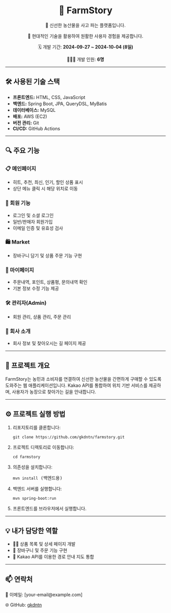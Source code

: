 <h1 align="center">🌾 FarmStory</h1>

<p align="center">🌱 신선한 농산물을 사고 파는 플랫폼입니다.</p>
<p align="center">🚀 현대적인 기술을 활용하여 원활한 사용자 경험을 제공합니다.</p>
<p align="center">🗓️ 개발 기간: <strong>2024-09-27 ~ 2024-10-04 (8일)</strong></p>
<p align="center">👨‍👧‍👧 개발 인원: <strong>6명</strong></p>

<hr/>

<h2>🛠 사용된 기술 스택</h2>
<ul>
    <li><strong>프론트엔드:</strong> HTML, CSS, JavaScript</li>
    <li><strong>백엔드:</strong> Spring Boot, JPA, QueryDSL, MyBatis</li>
    <li><strong>데이터베이스:</strong> MySQL</li>
    <li><strong>배포:</strong> AWS (EC2)</li>
    <li><strong>버전 관리:</strong> Git</li>
    <li><strong>CI/CD:</strong> GitHub Actions</li>
</ul>

<hr/>

<h2>🔍 주요 기능</h2>

<h3>📋 메인페이지</h3>
<ul>
    <li>히트, 추천, 최신, 인기, 할인 상품 표시</li>
    <li>상단 메뉴 클릭 시 해당 위치로 이동</li>
</ul>

<h3>🔑 회원 기능</h3>
<ul>
    <li>로그인 및 소셜 로그인</li>
    <li>일반/판매자 회원가입</li>
    <li>이메일 인증 및 유효성 검사</li>
</ul>

<h3>🛍️ Market</h3>
<ul>
    <li>장바구니 담기 및 상품 주문 기능 구현</li>
</ul>

<h3>👤 마이페이지</h3>
<ul>
    <li>주문내역, 포인트, 상품평, 문의내역 확인</li>
    <li>기본 정보 수정 기능 제공</li>
</ul>

<h3>🛠️ 관리자(Admin)</h3>
<ul>
    <li>회원 관리, 상품 관리, 주문 관리</li>
</ul>

<h3>🏢 회사 소개</h3>
<ul>
    <li>회사 정보 및 찾아오시는 길 페이지 제공</li>
</ul>

<hr/>

<h2>📖 프로젝트 개요</h2>
<p>
    FarmStory는 농민과 소비자를 연결하여 신선한 농산물을 간편하게 구매할 수 있도록 도와주는 웹 애플리케이션입니다. 
    Kakao API를 통합하여 위치 기반 서비스를 제공하며, 사용자가 농장으로 찾아가는 길을 안내합니다.
</p>

<hr/>

<h2>⚙️ 프로젝트 실행 방법</h2>
<ol>
    <li>리포지토리를 클론합니다:
        <pre><code>git clone https://github.com/gkdntn/farmstory.git</code></pre>
    </li>
    <li>프로젝트 디렉토리로 이동합니다:
        <pre><code>cd farmstory</code></pre>
    </li>
    <li>의존성을 설치합니다:
        <pre><code>mvn install</code> (백엔드용)</pre>
    </li>
    <li>백엔드 서버를 실행합니다:
        <pre><code>mvn spring-boot:run</code></pre>
    </li>
    <li>프론트엔드를 브라우저에서 실행합니다.</li>
</ol>

<hr/>

<h2>💡 내가 담당한 역할</h2>
<ul>
    <li>👩‍💻 상품 목록 및 상세 페이지 개발</li>
    <li>🛒 장바구니 및 주문 기능 구현</li>
    <li>📍 Kakao API를 이용한 경로 안내 지도 통합</li>
</ul>

<hr/>

<h2>📫 연락처</h2>
<p>📧 이메일: [your-email@example.com]</p>
<p>🌐 GitHub: <a href="https://github.com/gkdntn">gkdntn</a></p>
